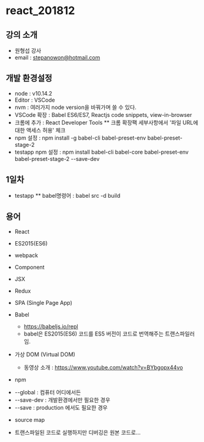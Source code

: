 # react_201812

## 강의 소개
* 원형섭 강사
* email : stepanowon@hotmail.com

## 개발 환경설정
  * node : v10.14.2
  * Editor : VSCode
  * nvm : 여러가지 node version을 바꿔가며 쓸 수 있다.
  * VSCode 확장 : Babel ES6/ES7, Reactjs code snippets, view-in-browser
  * 크롬에 추가 : React Developer Tools 
  ** 크롬 확장팩 세부사항에서 '파일 URL에 대한 액세스 허용' 체크
  * npm 설정 : npm install -g babel-cli babel-preset-env babel-preset-stage-2
  * testapp npm 설정 : npm install babel-cli babel-core babel-preset-env babel-preset-stage-2 --save-dev
  
## 1일차
 * testapp
 ** babel명령어 : babel src -d build
 
 
## 용어
* React
* ES2015(ES6)
* webpack
* Component
* JSX
* Redux
* SPA (Single Page App)
* Babel
  - https://babeljs.io/repl
  - babel은 ES2015(ES6) 코드를 ES5 버전이 코드로 번역해주는 트랜스파일러임.
* 가상 DOM (Virtual DOM)
  - 동영상 소개 : https://www.youtube.com/watch?v=BYbgopx44vo

* npm
 - --global : 컴퓨터 어디에서든
 - --save-dev : 개발환경에서만 필요한 경우
 - --save : production 에서도 필요한 경우

* source map
 - 트랜스파일된 코드로 실행하지만 디버깅은 원본 코드로...
  
